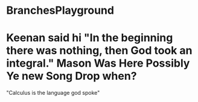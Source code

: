 # BranchesPlayground
Keenan said hi
"In the beginning there was nothing, then God took an integral."
Mason Was Here
Possibly
Ye new Song Drop when?
======
"Calculus is the language god spoke"
